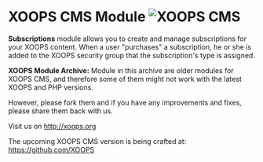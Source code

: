 # XOOPS CMS Module   ![XOOPS CMS](https://avatars2.githubusercontent.com/u/12771439?v=3&s=200)

**Subscriptions** module allows you to create and manage subscriptions for your XOOPS content.  When a user "purchases" a subscription, he or she is added to the
XOOPS security group that the subscription's type is assigned.

**XOOPS Module Archive:** Module in this archive are older modules for XOOPS CMS, and therefore some of them might not work with the latest XOOPS and PHP versions. 

However, please fork them and if you have any improvements and fixes, please share them back with us. 

Visit us on http://xoops.org

The upcoming XOOPS CMS version is being crafted at: https://github.com/XOOPS
